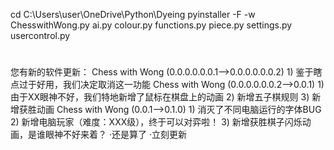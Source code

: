 cd C:\Users\user\OneDrive\Python\Dyeing
pyinstaller -F -w ChesswithWong.py ai.py colour.py functions.py piece.py settings.py usercontrol.py

#
您有新的软件更新：
    Chess with Wong
    (0.0.0.0.0.0.1-->0.0.0.0.0.0.2)
        1) 鉴于瞎点过于好用，我们决定取消这一功能
    Chess with Wong
    (0.0.0.0.0.0.2-->0.0.1)
        1) 由于XX眼神不好，我们特地新增了鼠标在棋盘上的动画
        2) 新增五子棋规则
        3) 新增获胜动画
    Chess with Wong
    (0.0.1-->0.1.0)
        1) 消灭了不同电脑运行的字体BUG
        2) 新增电脑玩家（难度：XXX级），终于可以对弈啦！
        3) 新增获胜棋子闪烁动画，是谁眼神不好来着？
    ·还是算了     ·立刻更新
